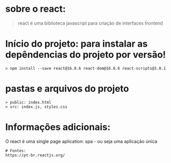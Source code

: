 # sobre o react:
>  react é uma biblioteca javascript para criação de interfaces frontend

# Início do projeto: para instalar as depêndencias do projeto por versão!
```
> npm install --save react@16.8.6 react-dom@16.8.6 react-scripts@3.0.1 

```

# pastas e arquivos do projeto
```
> public: index.html
> src: index.js, styles.css

```
# Informações adicionais:
O react é uma single page aplication: spa - ou seja uma aplicação única
```
# Fontes:
https://pt-br.reactjs.org/
```


